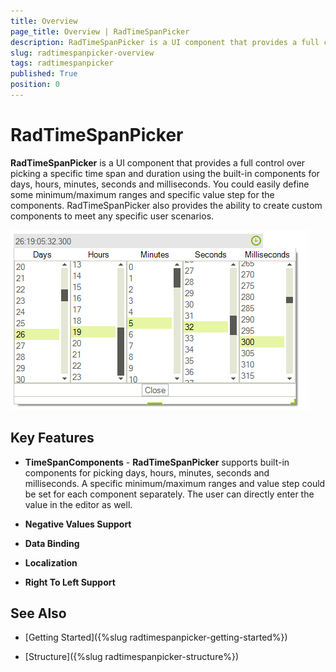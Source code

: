 ```yaml
---
title: Overview
page_title: Overview | RadTimeSpanPicker
description: RadTimeSpanPicker is a UI component that provides a full control over picking a specific time span and duration.
slug: radtimespanpicker-overview
tags: radtimespanpicker
published: True
position: 0
---
```


# RadTimeSpanPicker

__RadTimeSpanPicker__ is a UI component that provides a full control over picking a specific time span and duration using the built-in components for days, hours, minutes, seconds and milliseconds. You could easily define some minimum/maximum ranges and specific value step for the components. RadTimeSpanPicker also provides the ability to create custom components to meet any specific user scenarios.

![radtimespanpicker-overview001](images/radtimespanpicker-overview001.png)        
## Key Features

* __TimeSpanComponents__ - __RadTimeSpanPicker__ supports built-in components for picking days, hours, minutes, seconds and milliseconds. A specific minimum/maximum ranges and value step could be set for each component separately. The user can directly enter the value in the editor as well.

*  __Negative Values Support__

*  __Data Binding__

*  __Localization__

*  __Right To Left Support__



## See Also

 * [Getting Started]({%slug radtimespanpicker-getting-started%})

 * [Structure]({%slug radtimespanpicker-structure%})